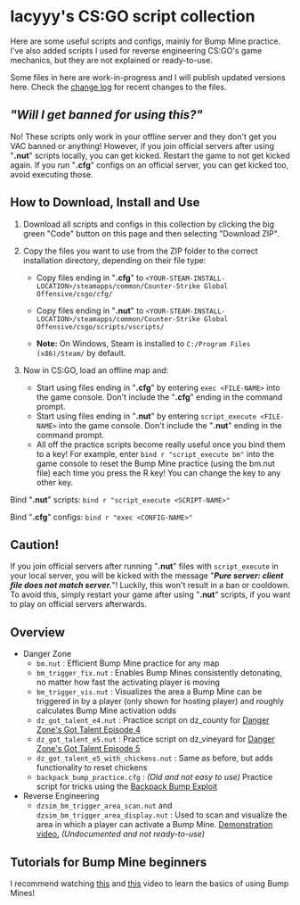 # lacyyy's CS:GO script collection

Here are some useful scripts and configs, mainly for Bump Mine practice. I've also added scripts I used for reverse engineering CS:GO's game mechanics, but they are not explained or ready-to-use.

Some files in here are work-in-progress and I will publish updated versions here. Check the [change log](https://github.com/lacyyy/csgo-scripts-and-configs/commits/main) for recent changes to the files.

## ***"Will I get banned for using this?"***
No! These scripts only work in your offline server and they don't get you VAC banned or anything! However, if you join official servers after using "**.nut**" scripts locally, you can get kicked. Restart the game to not get kicked again.
If you run "**.cfg**" configs on an official server, you can get kicked too, avoid executing those.

## How to Download, Install and Use
1. Download all scripts and configs in this collection by clicking the big green "Code" button on this page and then selecting "Download ZIP".
2. Copy the files you want to use from the ZIP folder to the correct installation directory, depending on their file type:
   - Copy files ending in "**.cfg**" to `<YOUR-STEAM-INSTALL-LOCATION>/steamapps/common/Counter-Strike Global Offensive/csgo/cfg/`
   - Copy files ending in "**.nut**" to `<YOUR-STEAM-INSTALL-LOCATION>/steamapps/common/Counter-Strike Global Offensive/csgo/scripts/vscripts/`

   - **Note:** On Windows, Steam is installed to `C:/Program Files (x86)/Steam/` by default.
    
3. Now in CS:GO, load an offline map and:
   - Start using files ending in "**.cfg**" by entering `exec <FILE-NAME>` into the game console. Don't include the "**.cfg**" ending in the command prompt.
   - Start using files ending in "**.nut**" by entering `script_execute <FILE-NAME>` into the game console. Don't include the "**.nut**" ending in the command prompt.
   - All off the practice scripts become really useful once you bind them to a key! For example, enter `bind r "script_execute bm"` into the game console to reset the Bump Mine practice (using the bm.nut file) each time you press the R key! You can change the key to any other key.

Bind "**.nut**" scripts: `bind r "script_execute <SCRIPT-NAME>"`

Bind "**.cfg**" configs: `bind r "exec <CONFIG-NAME>"`


## Caution!
If you join official servers after running "**.nut**" files with `script_execute` in your local server, you will be kicked with the message "***Pure server: client file does not match server.***"! Luckily, this won't result in a ban or cooldown. To avoid this, simply restart your game after using "**.nut**" scripts, if you want to play on official servers afterwards.

## Overview
- Danger Zone
  - `bm.nut` : Efficient Bump Mine practice for any map
  - `bm_trigger_fix.nut` : Enables Bump Mines consistently detonating, no matter how fast the activating player is moving
  - `bm_trigger_vis.nut` : Visualizes the area a Bump Mine can be triggered in by a player (only shown for hosting player) and roughly calculates Bump Mine activation odds
  - `dz_got_talent_e4.nut` : Practice script on dz_county for [Danger Zone's Got Talent Episode 4](https://youtu.be/wBbIr-EE1Gw)
  - `dz_got_talent_e5.nut` : Practice script on dz_vineyard for [Danger Zone's Got Talent Episode 5](https://youtube.com/playlist?list=PLyCGb0pwEr_SHF2ef6XJBpvQUfpY_oaXe)
  - `dz_got_talent_e5_with_chickens.nut` : Same as before, but adds functionality to reset chickens
  - `backpack_bump_practice.cfg` : *(Old and not easy to use)* Practice script for tricks using the [Backpack Bump Exploit](https://youtu.be/8Lc2LpoFi-8)
- Reverse Engineering
  - `dzsim_bm_trigger_area_scan.nut` and `dzsim_bm_trigger_area_display.nut` : Used to scan and visualize the area in which a player can activate a Bump Mine. [Demonstration video.](https://youtu.be/EF9KEgi35aE) *(Undocumented and not ready-to-use)*


## Tutorials for Bump Mine beginners
I recommend watching [this](https://youtu.be/IPWxlnEsLkQ) and [this](https://youtu.be/YblZkx7mXFM) video to learn the basics of using Bump Mines!
